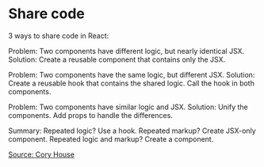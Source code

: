 # Share code

3 ways to share code in React:

Problem: Two components have different logic, but nearly identical JSX.
Solution: Create a reusable component that contains only the JSX.

Problem: Two components have the same logic, but different JSX.
Solution: Create a reusable hook that contains the shared logic. Call the hook in both components.

Problem: Two components have similar logic and JSX.
Solution: Unify the components. Add props to handle the differences.

Summary:
Repeated logic? Use a hook.
Repeated markup? Create JSX-only component.
Repeated logic and markup? Create a component.

[Source: Cory House](https://twitter.com/housecor/status/1745435403715223704)
